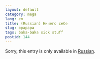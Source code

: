 ```yaml
---
layout: default
category: mega
lang: en
title: (Russian) Ничего себе
slug: opapapa
tags: baka-baka sick stuff 
postid: 144
---
```

<p>Sorry, this entry is only available in <a href="http://mega.genn.org/export/getposts.php">Russian</a>.</p>